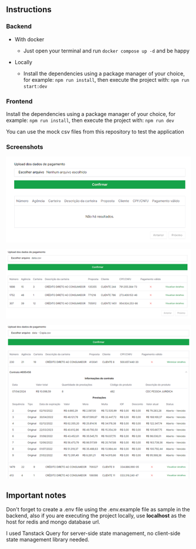## Instructions

### Backend

- With docker

  - Just open your terminal and run `docker compose up -d` and be happy

- Locally

  - Install the dependencies using a package manager of your choice, for example: `npm run install`, then execute the project with: `npm run start:dev`

### Frontend

Install the dependencies using a package manager of your choice, for example: `npm run install`, then execute the project with: `npm run dev`

You can use the mock csv files from this repository to test the application

### Screenshots

![No data](screenshot1.png)

![Using data.csv](screenshot2.png)

![Using data2.csv](screenshot3.png)

## Important notes

Don't forget to create a .env file using the .env.example file as sample in the backend, also if you are executing the project locally, use **localhost** as the host for redis and mongo database url.

I used Tanstack Query for server-side state management, no client-side state management library needed.
